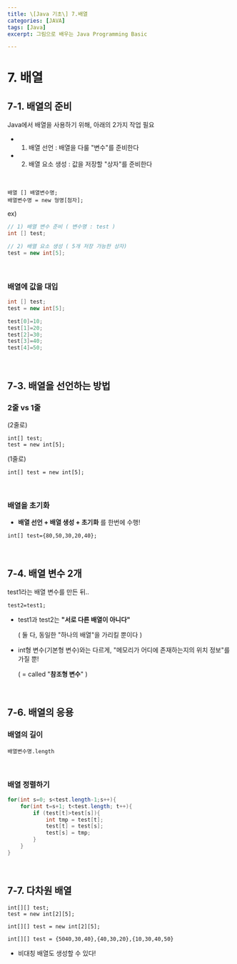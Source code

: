 ```yaml
---
title: \[Java 기초\] 7.배열
categories: [JAVA]
tags: [Java]
excerpt: 그림으로 배우는 Java Programming Basic

---
```


<script src="https://cdn.mathjax.org/mathjax/latest/MathJax.js?config=TeX-AMS-MML_HTMLorMML" type="text/javascript"></script>

# 7. 배열

## 7-1. 배열의 준비

Java에서 배열을 사용하기 위해, 아래의 2가지 작업 필요

- 1) 배열 선언 : 배열을 다룰 "변수"를 준비한다
- 2) 배열 요소 생성 : 값을 저장할 "상자"를 준비한다

<br>

```
배열 [] 배열변수명;
배열변수명 = new 형명[첨자];
```

ex)

```java
// 1) 배열 변수 준비 ( 변수명 : test )
int [] test;

// 2) 배열 요소 생성 ( 5개 저장 가능한 상자)
test = new int[5];
```

<br>

### 배열에 값을 대입

```java
int [] test;
test = new int[5];

test[0]=10;
test[1]=20;
test[2]=30;
test[3]=40;
test[4]=50;
```

<br>

## 7-3. 배열을 선언하는 방법

### 2줄 vs 1줄

(2줄로)

```
int[] test;
test = new int[5];
```

(1줄로)

```
int[] test = new int[5];
```

<br>

### 배열을 초기화

- **배열 선언 + 배열 생성 + 초기화** 를 한번에 수행!

```
int[] test={80,50,30,20,40};
```

<br>

## 7-4. 배열 변수 2개

test1라는 배열 변수를 만든 뒤..

```
test2=test1;
```

- test1과 test2는 **"서로 다른 배열이 아니다"**

  ( 둘 다, 동일한 "하나의 배열"을 가리킬 뿐이다 )

- int형 변수(기본형 변수)와는 다르게, "메모리가 어디에 존재하는지의 위치 정보"를 가질 뿐!

  ( = called "**참조형 변수**" )

<br>

## 7-6. 배열의 응용

### 배열의 길이

```
배열변수명.length
```

<br>

### 배열 정렬하기

```java
for(int s=0; s<test.length-1;s++){
    for(int t=s+1; t<test.length; t++){
        if (test[t]>test[s]){
            int tmp = test[t];
            test[t] = test[s];
            test[s] = tmp;
        }
    }
}
```

<br>

## 7-7. 다차원 배열

```
int[][] test;
test = new int[2][5];
```

```
int[][] test = new int[2][5];
```

```
int[][] test = {5040,30,40},{40,30,20},{10,30,40,50}
```

- 비대칭 배열도 생성할 수 있다!

